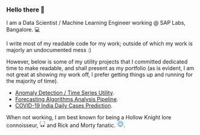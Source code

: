 ### Hello there 👋

I am a Data Scientist / Machine Learning Engineer working @ SAP Labs, Bangalore. 💻  
  
I write most of my readable code for my work; outside of which my work is majorly an undocumented mess :)  
  
However, below is some of my utility projects that I committed dedicated time to make readable, and shall present as my portfolio (as is evident, I am not great at showing my work off, I prefer getting things up and running for the majority of time).  

* [Anomaly Detection / Time Series Utility](https://github.com/rajdeep-biswas/Anomaly-Detection-Utility).
* [Forecasting Algorithms Analysis Pipeline](https://github.com/rajdeep-biswas/excel2plot-pipeline).
* [COVID-19 India Daily Cases Prediction](https://github.com/rajdeep-biswas/covid19-prediction).

When not working, I am best known for being a Hollow Knight lore connoisseur, <img src="hk.png" width="15" /> and Rick and Morty fanatic. <img src="rick.png" width="18" />.
